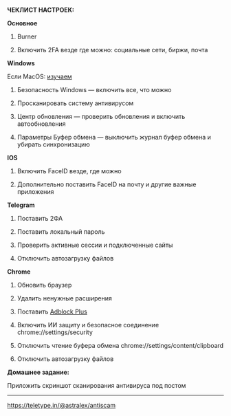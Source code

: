 **ЧЕКЛИСТ НАСТРОЕК:**

**Основное**

1. Burner

2. Включить 2FA везде где можно: социальные сети, биржи, почта

  

**Windows**

Если MacOS: [изучаем](https://teletype.in/@cppmyk/macos-security)

1. Безопасность Windows — включить все, что можно

2. Просканировать систему антивирусом

3. Центр обновления — проверить обновления и включить автообновления

4. Параметры Буфер обмена — выключить журнал буфер обмена и убирать синхронизацию

  

**IOS**

1. Включить FaceID везде, где можно

2. Дополнительно поставить FaceID на почту и другие важные приложения

  

**Telegram**

1. Поставить 2ФА

2. Поставить локальный пароль

3. Проверить активные сессии и подключенные сайты

4. Отключить автозагрузку файлов

  

**Chrome**

1. Обновить браузер

2. Удалить ненужные расширения

3. Поставить [Adblock Plus](https://chromewebstore.google.com/detail/adblock-plus-%D0%B1%D0%B5%D1%81%D0%BF%D0%BB%D0%B0%D1%82%D0%BD%D1%8B%D0%B9-%D0%B1/cfhdojbkjhnklbpkdaibdccddilifddb)

4. Включить ИИ защиту и безопасное соединение chrome://settings/security

5. Отключить чтение буфера обмена chrome://settings/content/clipboard

6. Отключить автозагрузку файлов

  

**Домашнее задание:**

Приложить скриншот сканирования антивируса под постом


---
https://teletype.in/@astralex/antiscam